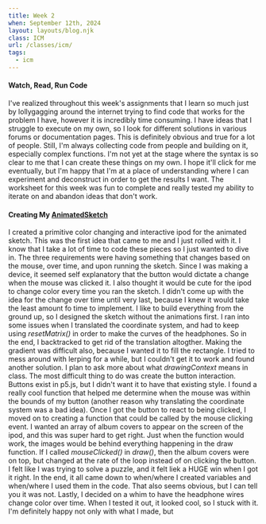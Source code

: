 ```yaml
---
title: Week 2
when: September 12th, 2024
layout: layouts/blog.njk
class: ICM
url: /classes/icm/
tags:
  - icm
---
```


#### Watch, Read, Run Code

I've realized throughout this week's assignments that I learn so much just by lollygagging around the internet trying to find code
that works for the problem I have, however it is incredibly time consuming. I have ideas that I struggle to execute on my own, so I look for different solutions
in various forums or documentation pages. This is definitely obvious and true for a lot of people. Still, I'm always collecting code from people and building on it, especially
complex functions. I'm not yet at the stage where the syntax is so clear to me that I can create these things on my own. I hope it'll click for me eventually, but I'm 
happy that I'm at a place of understanding where I can experiment and deconstruct in order to get the results I want. The worksheet for this week was fun to complete and really tested my ability 
to iterate on and abandon ideas that don't work. 

#### Creating My [AnimatedSketch](https://editor.p5js.org/oliviaemlee/sketches/Nm11vqA10)

I created a primitive color changing and interactive ipod for the animated sketch. This was the first idea that came to me and I just rolled with it. I know 
that I take a lot of time to code these pieces so I just wanted to dive in. The three requirements were having something that changes based on the mouse, over time, and upon running the sketch. 
Since I was making a device, it seemed self explanatory that the button would dictate a change when the mouse was clicked it. I also thought it would be cute for the ipod to change color every time you ran the sketch.
I didn't come up with the idea for the change over time until very last, because I knew it would take the least amount fo time to implement. I like to build everything from the ground up, so I designed the sketch without the animations first. 
I ran into some issues when I translated the coordinate system, and had to keep using <i>resetMatrix()</i> in order to make the curves of the headphones. So in the end, I backtracked to get rid of the translation altogther. 
Making the gradient was difficult also, because I wanted it to fill the rectangle. I tried to mess around with lerping for a while, but I couldn't get it to work and found another solution. I plan to ask more about what <i>drawingContext</i> means in class.
The most difficult thing to do was create the button interaction. Buttons exist in p5.js, but I didn't want it to have that existing style. I found a really cool function that helped me determine when the mouse was within the bounds of my button (another reason why translating the coordinate system was a bad idea). 
Once I got the button to react to being clicked, I moved on to creating a function that could be called by the mouse clicking event. I wanted an array of album covers to appear on the screen of the ipod, and this was super hard to get right. Just when the function would work, the images would be behind everything happening in the draw
function. If I called <i>mouseClicked()</i> in <i>draw()</i>, then the album covers were on top, but changed at the rate of the loop instead of on clicking the button. I felt like I was trying to solve a puzzle, and it felt liek a HUGE win when I got it right. 
In the end, it all came down to when/where I created variables and when/where I used them in the code. That also seems obvious, but I can tell you it was not. Lastly, I decided on a whim to have the headphone wires change color over time. When I tested it out, it looked cool, so I stuck with it. 
I'm definitely happy not only with what I made, but 
